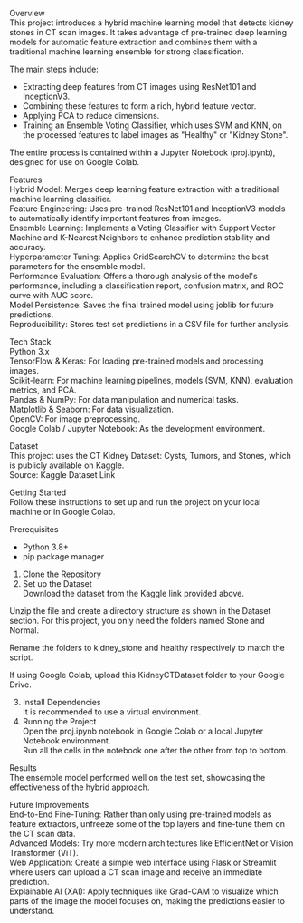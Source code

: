 Overview  
This project introduces a hybrid machine learning model that detects kidney stones in CT scan images. It takes advantage of pre-trained deep learning models for automatic feature extraction and combines them with a traditional machine learning ensemble for strong classification.

The main steps include:

- Extracting deep features from CT images using ResNet101 and InceptionV3.
- Combining these features to form a rich, hybrid feature vector.
- Applying PCA to reduce dimensions.
- Training an Ensemble Voting Classifier, which uses SVM and KNN, on the processed features to label images as "Healthy" or "Kidney Stone".

The entire process is contained within a Jupyter Notebook (proj.ipynb), designed for use on Google Colab.

Features  
Hybrid Model: Merges deep learning feature extraction with a traditional machine learning classifier.  
Feature Engineering: Uses pre-trained ResNet101 and InceptionV3 models to automatically identify important features from images.  
Ensemble Learning: Implements a Voting Classifier with Support Vector Machine and K-Nearest Neighbors to enhance prediction stability and accuracy.  
Hyperparameter Tuning: Applies GridSearchCV to determine the best parameters for the ensemble model.  
Performance Evaluation: Offers a thorough analysis of the model's performance, including a classification report, confusion matrix, and ROC curve with AUC score.  
Model Persistence: Saves the final trained model using joblib for future predictions.  
Reproducibility: Stores test set predictions in a CSV file for further analysis.

Tech Stack  
Python 3.x  
TensorFlow & Keras: For loading pre-trained models and processing images.  
Scikit-learn: For machine learning pipelines, models (SVM, KNN), evaluation metrics, and PCA.  
Pandas & NumPy: For data manipulation and numerical tasks.  
Matplotlib & Seaborn: For data visualization.  
OpenCV: For image preprocessing.  
Google Colab / Jupyter Notebook: As the development environment.

Dataset  
This project uses the CT Kidney Dataset: Cysts, Tumors, and Stones, which is publicly available on Kaggle.  
Source: Kaggle Dataset Link

Getting Started  
Follow these instructions to set up and run the project on your local machine or in Google Colab.

Prerequisites  
- Python 3.8+  
- pip package manager  

1. Clone the Repository  
2. Set up the Dataset  
Download the dataset from the Kaggle link provided above.  

Unzip the file and create a directory structure as shown in the Dataset section. For this project, you only need the folders named Stone and Normal.  

Rename the folders to kidney_stone and healthy respectively to match the script.  

If using Google Colab, upload this KidneyCTDataset folder to your Google Drive.  

3. Install Dependencies  
It is recommended to use a virtual environment.  
4. Running the Project  
Open the proj.ipynb notebook in Google Colab or a local Jupyter Notebook environment.  
Run all the cells in the notebook one after the other from top to bottom.

Results  
The ensemble model performed well on the test set, showcasing the effectiveness of the hybrid approach.

Future Improvements  
End-to-End Fine-Tuning: Rather than only using pre-trained models as feature extractors, unfreeze some of the top layers and fine-tune them on the CT scan data.  
Advanced Models: Try more modern architectures like EfficientNet or Vision Transformer (ViT).  
Web Application: Create a simple web interface using Flask or Streamlit where users can upload a CT scan image and receive an immediate prediction.  
Explainable AI (XAI): Apply techniques like Grad-CAM to visualize which parts of the image the model focuses on, making the predictions easier to understand.

